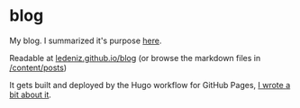 # blog
My blog. I summarized it's purpose [here](https://ledeniz.github.io/blog/posts/2022-11-16-about/).

Readable at [ledeniz.github.io/blog](https://ledeniz.github.io/blog/)
(or browse the markdown files in [/content/posts](https://github.com/ledeniz/blog/tree/main/content/posts))

It gets built and deployed by the Hugo workflow for GitHub Pages, [I wrote a bit about it](https://ledeniz.github.io/blog/posts/2023-02-16-hugo/). 
